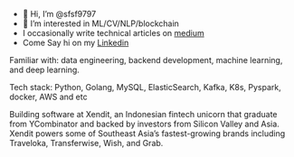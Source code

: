 - 👋 Hi, I’m @sfsf9797
- 👀 I’m interested in ML/CV/NLP/blockchain
- I occasionally write technical articles on [medium](https://sekfook97.medium.com/)
- Come Say hi on my [Linkedin](https://www.linkedin.com/in/sek-fook-tan-ba3a07125)

Familiar with: data engineering, backend development, machine learning, and deep learning.

Tech stack: Python, Golang, MySQL, ElasticSearch, Kafka, K8s, Pyspark, docker, AWS and etc

Building software at Xendit, an Indonesian fintech unicorn that graduate from YCombinator and backed by investors from Silicon Valley and Asia. Xendit powers some of Southeast Asia’s fastest-growing brands including Traveloka, Transferwise, Wish, and Grab.

